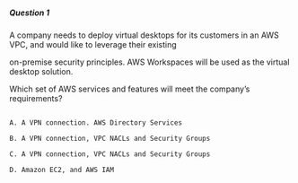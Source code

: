 ##### Question 1

A company needs to deploy virtual desktops for its customers in an AWS VPC, and
would like to leverage their existing

on-premise security principles. AWS Workspaces will be used as the virtual
desktop solution.

Which set of AWS services and features will meet the company’s requirements?

```

A. A VPN connection. AWS Directory Services

B. A VPN connection, VPC NACLs and Security Groups

C. A VPN connection, VPC NACLs and Security Groups

D. Amazon EC2, and AWS IAM

```

